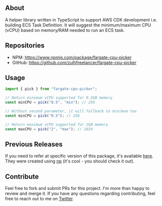 ## About

A helper library written in TypeScript to support AWS CDK development i.e. building ECS Task Definition. It will suggest the minimum/maximum CPU (vCPU) based on memory/RAM needed to run an ECS task.

## Repositories

- NPM: https://www.npmjs.com/package/fargate-cpu-picker
- GitHub: https://github.com/zulhfreelancer/fargate-cpu-picker

## Usage

```typescript
import { pick } from "fargate-cpu-picker";

// Return minimum vCPU supported for 0.5GB memory
const minCPU = pick("0.5", "min"); // 256

// Without second parameter, it will fallback to minimum too
const minCPU = pick("0.5"); // 256

// Return maximum vCPU supported for 2GB memory
const maxCPU = pick("2", "max"); // 1024
```

## Previous Releases

If you need to refer at specific version of this package, it's available [here](https://github.com/zulhfreelancer/fargate-cpu-picker/releases). They were created using [np](https://www.npmjs.com/package/np) (it's cool - you should check it out).

## Contribute

Feel free to fork and submit PRs for this project. I'm more than happy to review and merge it. If you have any questions regarding contributing, feel free to reach out to me on [Twitter](https://twitter.com/zulhhandyplast).
